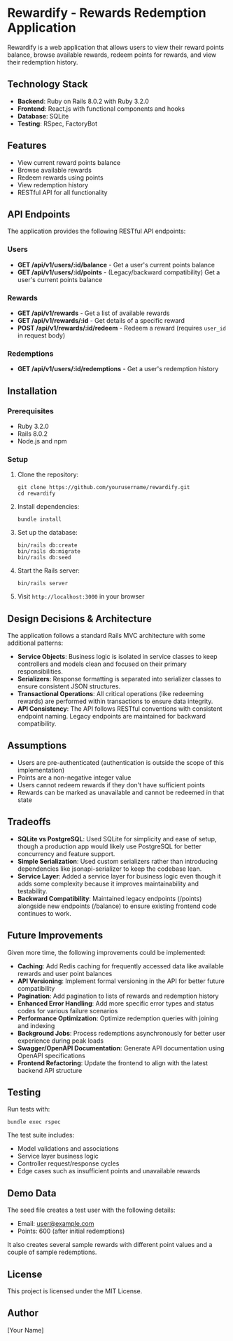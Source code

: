 # Rewardify - Rewards Redemption Application

Rewardify is a web application that allows users to view their reward points balance, browse available rewards, redeem points for rewards, and view their redemption history.

## Technology Stack

* **Backend**: Ruby on Rails 8.0.2 with Ruby 3.2.0
* **Frontend**: React.js with functional components and hooks
* **Database**: SQLite
* **Testing**: RSpec, FactoryBot

## Features

* View current reward points balance
* Browse available rewards
* Redeem rewards using points
* View redemption history
* RESTful API for all functionality

## API Endpoints

The application provides the following RESTful API endpoints:

### Users

* **GET /api/v1/users/:id/balance** - Get a user's current points balance
* **GET /api/v1/users/:id/points** - (Legacy/backward compatibility) Get a user's current points balance

### Rewards

* **GET /api/v1/rewards** - Get a list of available rewards
* **GET /api/v1/rewards/:id** - Get details of a specific reward
* **POST /api/v1/rewards/:id/redeem** - Redeem a reward (requires `user_id` in request body)

### Redemptions

* **GET /api/v1/users/:id/redemptions** - Get a user's redemption history

## Installation

### Prerequisites

* Ruby 3.2.0
* Rails 8.0.2
* Node.js and npm

### Setup

1. Clone the repository:
   ```
   git clone https://github.com/yourusername/rewardify.git
   cd rewardify
   ```

2. Install dependencies:
   ```
   bundle install
   ```

3. Set up the database:
   ```
   bin/rails db:create
   bin/rails db:migrate
   bin/rails db:seed
   ```

4. Start the Rails server:
   ```
   bin/rails server
   ```

5. Visit `http://localhost:3000` in your browser

## Design Decisions & Architecture

The application follows a standard Rails MVC architecture with some additional patterns:

* **Service Objects**: Business logic is isolated in service classes to keep controllers and models clean and focused on their primary responsibilities.
* **Serializers**: Response formatting is separated into serializer classes to ensure consistent JSON structures.
* **Transactional Operations**: All critical operations (like redeeming rewards) are performed within transactions to ensure data integrity.
* **API Consistency**: The API follows RESTful conventions with consistent endpoint naming. Legacy endpoints are maintained for backward compatibility.

## Assumptions

* Users are pre-authenticated (authentication is outside the scope of this implementation)
* Points are a non-negative integer value
* Users cannot redeem rewards if they don't have sufficient points
* Rewards can be marked as unavailable and cannot be redeemed in that state

## Tradeoffs

* **SQLite vs PostgreSQL**: Used SQLite for simplicity and ease of setup, though a production app would likely use PostgreSQL for better concurrency and feature support.
* **Simple Serialization**: Used custom serializers rather than introducing dependencies like jsonapi-serializer to keep the codebase lean.
* **Service Layer**: Added a service layer for business logic even though it adds some complexity because it improves maintainability and testability.
* **Backward Compatibility**: Maintained legacy endpoints (/points) alongside new endpoints (/balance) to ensure existing frontend code continues to work.

## Future Improvements

Given more time, the following improvements could be implemented:

* **Caching**: Add Redis caching for frequently accessed data like available rewards and user point balances
* **API Versioning**: Implement formal versioning in the API for better future compatibility
* **Pagination**: Add pagination to lists of rewards and redemption history
* **Enhanced Error Handling**: Add more specific error types and status codes for various failure scenarios
* **Performance Optimization**: Optimize redemption queries with joining and indexing
* **Background Jobs**: Process redemptions asynchronously for better user experience during peak loads
* **Swagger/OpenAPI Documentation**: Generate API documentation using OpenAPI specifications
* **Frontend Refactoring**: Update the frontend to align with the latest backend API structure

## Testing

Run tests with:
```
bundle exec rspec
```

The test suite includes:
* Model validations and associations
* Service layer business logic
* Controller request/response cycles
* Edge cases such as insufficient points and unavailable rewards

## Demo Data

The seed file creates a test user with the following details:
* Email: user@example.com
* Points: 600 (after initial redemptions)

It also creates several sample rewards with different point values and a couple of sample redemptions.

## License

This project is licensed under the MIT License.

## Author

[Your Name]

